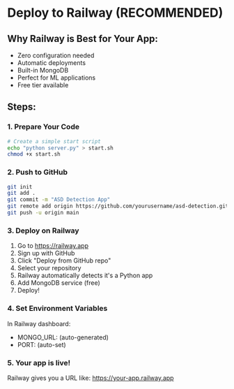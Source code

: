# Deploy to Railway (RECOMMENDED)

## Why Railway is Best for Your App:
- Zero configuration needed
- Automatic deployments
- Built-in MongoDB
- Perfect for ML applications
- Free tier available

## Steps:

### 1. Prepare Your Code
```bash
# Create a simple start script
echo "python server.py" > start.sh
chmod +x start.sh
```

### 2. Push to GitHub
```bash
git init
git add .
git commit -m "ASD Detection App"
git remote add origin https://github.com/yourusername/asd-detection.git
git push -u origin main
```

### 3. Deploy on Railway
1. Go to https://railway.app
2. Sign up with GitHub
3. Click "Deploy from GitHub repo"
4. Select your repository
5. Railway automatically detects it's a Python app
6. Add MongoDB service (free)
7. Deploy!

### 4. Set Environment Variables
In Railway dashboard:
- MONGO_URL: (auto-generated)
- PORT: (auto-set)

### 5. Your app is live!
Railway gives you a URL like: https://your-app.railway.app
